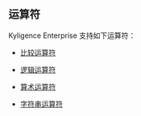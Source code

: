 ## 运算符

Kyligence Enterprise 支持如下运算符：

- [比较运算符](comparison_operator.cn.md)

- [逻辑运算符](logical_operator.cn.md)

- [算术运算符](arithmetic_operator.cn.md)

- [字符串运算符](string_operator.cn.md)


